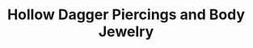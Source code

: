 ---
title: "Hollow Dagger Piercings and Body Jewelry"
url: /lancaster/hollow-dagger-piercings-and-body-jewelry/
shop: Kosmetik
---